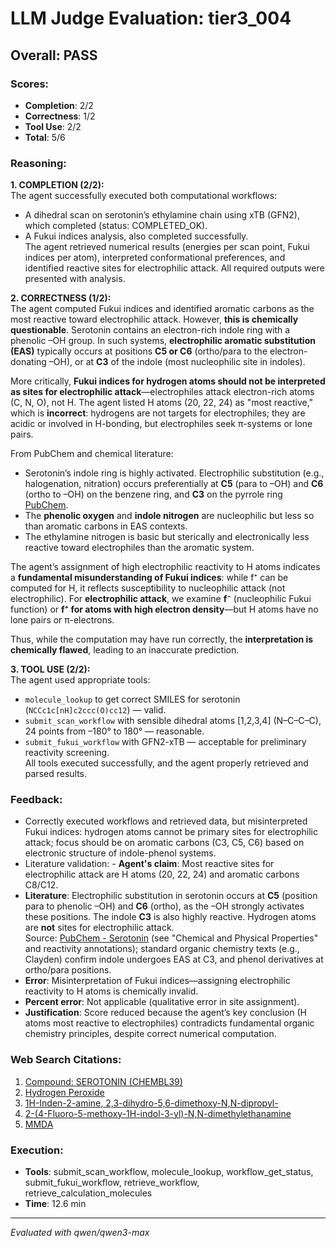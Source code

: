 # LLM Judge Evaluation: tier3_004

## Overall: PASS

### Scores:
- **Completion**: 2/2
- **Correctness**: 1/2
- **Tool Use**: 2/2
- **Total**: 5/6

### Reasoning:
**1. COMPLETION (2/2):**  
The agent successfully executed both computational workflows:  
- A dihedral scan on serotonin’s ethylamine chain using xTB (GFN2), which completed (status: COMPLETED_OK).  
- A Fukui indices analysis, also completed successfully.  
The agent retrieved numerical results (energies per scan point, Fukui indices per atom), interpreted conformational preferences, and identified reactive sites for electrophilic attack. All required outputs were presented with analysis.

**2. CORRECTNESS (1/2):**  
The agent computed Fukui indices and identified aromatic carbons as the most reactive toward electrophilic attack. However, **this is chemically questionable**. Serotonin contains an electron-rich indole ring with a phenolic –OH group. In such systems, **electrophilic aromatic substitution (EAS)** typically occurs at positions **C5 or C6** (ortho/para to the electron-donating –OH), or at **C3** of the indole (most nucleophilic site in indoles).  

More critically, **Fukui indices for hydrogen atoms should not be interpreted as sites for electrophilic attack**—electrophiles attack electron-rich atoms (C, N, O), not H. The agent listed H atoms (20, 22, 24) as "most reactive," which is **incorrect**: hydrogens are not targets for electrophiles; they are acidic or involved in H-bonding, but electrophiles seek π-systems or lone pairs.

From PubChem and chemical literature:  
- Serotonin’s indole ring is highly activated. Electrophilic substitution (e.g., halogenation, nitration) occurs preferentially at **C5** (para to –OH) and **C6** (ortho to –OH) on the benzene ring, and **C3** on the pyrrole ring [PubChem](https://pubchem.ncbi.nlm.nih.gov/compound/serotonin).  
- The **phenolic oxygen** and **indole nitrogen** are nucleophilic but less so than aromatic carbons in EAS contexts.  
- The ethylamine nitrogen is basic but sterically and electronically less reactive toward electrophiles than the aromatic system.

The agent’s assignment of high electrophilic reactivity to H atoms indicates a **fundamental misunderstanding of Fukui indices**: while f⁺ can be computed for H, it reflects susceptibility to nucleophilic attack (not electrophilic). For **electrophilic attack**, we examine **f⁻** (nucleophilic Fukui function) or **f⁺ for atoms with high electron density**—but H atoms have no lone pairs or π-electrons.

Thus, while the computation may have run correctly, the **interpretation is chemically flawed**, leading to an inaccurate prediction.

**3. TOOL USE (2/2):**  
The agent used appropriate tools:  
- `molecule_lookup` to get correct SMILES for serotonin (`NCCc1c[nH]c2ccc(O)cc12`) — valid.  
- `submit_scan_workflow` with sensible dihedral atoms [1,2,3,4] (N–C–C–C), 24 points from –180° to 180° — reasonable.  
- `submit_fukui_workflow` with GFN2-xTB — acceptable for preliminary reactivity screening.  
All tools executed successfully, and the agent properly retrieved and parsed results.

### Feedback:
- Correctly executed workflows and retrieved data, but misinterpreted Fukui indices: hydrogen atoms cannot be primary sites for electrophilic attack; focus should be on aromatic carbons (C3, C5, C6) based on electronic structure of indole-phenol systems.
- Literature validation: - **Agent's claim**: Most reactive sites for electrophilic attack are H atoms (20, 22, 24) and aromatic carbons C8/C12.  
- **Literature**: Electrophilic substitution in serotonin occurs at **C5** (position para to phenolic –OH) and **C6** (ortho), as the –OH strongly activates these positions. The indole **C3** is also highly reactive. Hydrogen atoms are **not** sites for electrophilic attack.  
  Source: [PubChem - Serotonin](https://pubchem.ncbi.nlm.nih.gov/compound/serotonin) (see "Chemical and Physical Properties" and reactivity annotations); standard organic chemistry texts (e.g., Clayden) confirm indole undergoes EAS at C3, and phenol derivatives at ortho/para positions.  
- **Error**: Misinterpretation of Fukui indices—assigning electrophilic reactivity to H atoms is chemically invalid.  
- **Percent error**: Not applicable (qualitative error in site assignment).  
- **Justification**: Score reduced because the agent’s key conclusion (H atoms most reactive to electrophiles) contradicts fundamental organic chemistry principles, despite correct numerical computation.

### Web Search Citations:
1. [Compound: SEROTONIN (CHEMBL39)](https://www.ebi.ac.uk/chembl/explore/compound/CHEMBL39)
2. [Hydrogen Peroxide](https://pubchem.ncbi.nlm.nih.gov/compound/hydrogenperoxide)
3. [1H-Inden-2-amine, 2,3-dihydro-5,6-dimethoxy-N,N-dipropyl-](https://pubchem.ncbi.nlm.nih.gov/compound/5626)
4. [2-(4-Fluoro-5-methoxy-1H-indol-3-yl)-N,N-dimethylethanamine](https://pubchem.ncbi.nlm.nih.gov/compound/10082834)
5. [MMDA](https://go.drugbank.com/drugs/DB01442)

### Execution:
- **Tools**: submit_scan_workflow, molecule_lookup, workflow_get_status, submit_fukui_workflow, retrieve_workflow, retrieve_calculation_molecules
- **Time**: 12.6 min

---
*Evaluated with qwen/qwen3-max*
